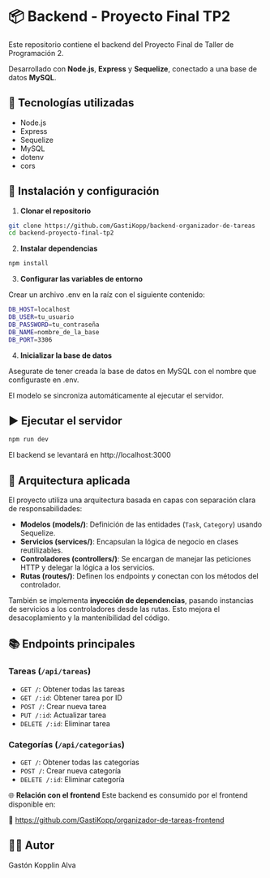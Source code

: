 # 📦 Backend - Proyecto Final TP2

Este repositorio contiene el backend del Proyecto Final de Taller de Programación 2.

Desarrollado con **Node.js**, **Express** y **Sequelize**, conectado a una base de datos **MySQL**.

## 🚀 Tecnologías utilizadas

- Node.js
- Express
- Sequelize
- MySQL
- dotenv
- cors

## 🔧 Instalación y configuración

1. **Clonar el repositorio**

```bash
git clone https://github.com/GastiKopp/backend-organizador-de-tareas
cd backend-proyecto-final-tp2
```
2. **Instalar dependencias**

```bash
npm install
```

3. **Configurar las variables de entorno**

Crear un archivo .env en la raíz con el siguiente contenido:

```bash
DB_HOST=localhost
DB_USER=tu_usuario
DB_PASSWORD=tu_contraseña
DB_NAME=nombre_de_la_base
DB_PORT=3306
```

4. **Inicializar la base de datos**

Asegurate de tener creada la base de datos en MySQL con el nombre que configuraste en .env.

El modelo se sincroniza automáticamente al ejecutar el servidor.

## ▶️ Ejecutar el servidor

```bash
npm run dev
```
El backend se levantará en http://localhost:3000


## 🧱 Arquitectura aplicada

El proyecto utiliza una arquitectura basada en capas con separación clara de responsabilidades:

- **Modelos (models/)**: Definición de las entidades (`Task`, `Category`) usando Sequelize.
- **Servicios (services/)**: Encapsulan la lógica de negocio en clases reutilizables.
- **Controladores (controllers/)**: Se encargan de manejar las peticiones HTTP y delegar la lógica a los servicios.
- **Rutas (routes/)**: Definen los endpoints y conectan con los métodos del controlador.

También se implementa **inyección de dependencias**, pasando instancias de servicios a los controladores desde las rutas. Esto mejora el desacoplamiento y la mantenibilidad del código.

 ## 📚 Endpoints principales

### Tareas (`/api/tareas`)
- `GET /`: Obtener todas las tareas
- `GET /:id`: Obtener tarea por ID
- `POST /`: Crear nueva tarea
- `PUT /:id`: Actualizar tarea
- `DELETE /:id`: Eliminar tarea

### Categorías (`/api/categorias`)
- `GET /`: Obtener todas las categorías
- `POST /`: Crear nueva categoría
- `DELETE /:id`: Eliminar categoría

🌐 **Relación con el frontend**
Este backend es consumido por el frontend disponible en:

🔗 https://github.com/GastiKopp/organizador-de-tareas-frontend

## 👨‍💻 Autor

Gastón Kopplin Alva
